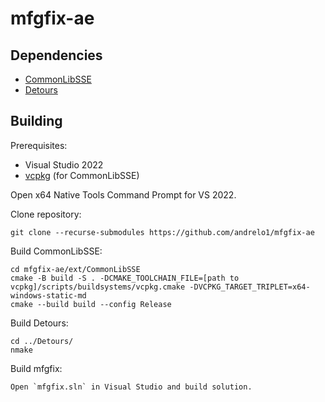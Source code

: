 # mfgfix-ae

## Dependencies
- [CommonLibSSE](https://github.com/Ryan-rsm-McKenzie/CommonLibSSE)
- [Detours](https://github.com/microsoft/Detours)
## Building
Prerequisites:
- Visual Studio 2022
- [vcpkg](https://github.com/microsoft/vcpkg) (for CommonLibSSE)

Open x64 Native Tools Command Prompt for VS 2022.

Clone repository:
```
git clone --recurse-submodules https://github.com/andrelo1/mfgfix-ae
```
Build CommonLibSSE:
```
cd mfgfix-ae/ext/CommonLibSSE
cmake -B build -S . -DCMAKE_TOOLCHAIN_FILE=[path to vcpkg]/scripts/buildsystems/vcpkg.cmake -DVCPKG_TARGET_TRIPLET=x64-windows-static-md
cmake --build build --config Release
```
Build Detours:
```
cd ../Detours/
nmake
```
Build mfgfix:
```
Open `mfgfix.sln` in Visual Studio and build solution.
